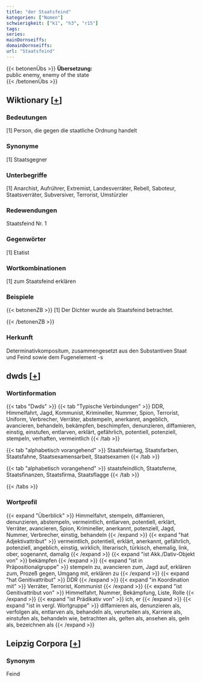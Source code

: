 ```yaml
---
title: "der Staatsfeind"
kategorien: ["Nomen"]
schwierigkeit: ["k1", "h3", "r15"]
tags:
series:
mainDornseiffs:
domainDornseiffs:
url: "Staatsfeind"
---
```


{{< betonenÜbs >}}
**Übersetzung:**  
public enemy, enemy of the state  
{{< /betonenÜbs >}}

## Wiktionary [[+](https://de.wiktionary.org/wiki/Staatsfeind)]

### Bedeutungen
[1] Person, die gegen die staatliche Ordnung handelt  

### Synonyme
[1] Staatsgegner  

### Unterbegriffe
[1] Anarchist,  Aufrührer, Extremist, Landesverräter, Rebell, Saboteur, Staatsverräter, Subversiver, Terrorist, Umstürzler  

### Redewendungen
Staatsfeind Nr. 1  

### Gegenwörter
[1] Etatist  

### Wortkombinationen
[1] zum Staatsfeind erklären  

### Beispiele
{{< betonenZB >}}
[1] Der Dichter wurde als Staatsfeind betrachtet.  

{{< /betonenZB >}}
### Herkunft
Determinativkompositum, zusammengesetzt aus den Substantiven Staat und Feind sowie dem Fugenelement -s  



## dwds [[+](https://www.dwds.de/wb/Staatsfeind)]

### Wortinformation
{{< tabs "Dwds" >}}
{{< tab "Typische Verbindungen" >}}
DDR, Himmelfahrt, Jagd, Kommunist, Krimineller, Nummer, Spion, Terrorist, Uniform, Verbrecher, Verräter, abstempeln, anerkannt, angeblich, avancieren, behandeln, bekämpfen, beschimpfen, denunzieren, diffamieren, einstig, einstufen, entlarven, erklärt, gefährlich, potentiell, potenziell, stempeln, verhaften, vermeintlich
{{< /tab >}}

{{< tab "alphabetisch vorangehend" >}}
Staatsfeiertag, Staatsfarben, Staatsfahne, Staatsexamensarbeit, Staatsexamen
{{< /tab >}}

{{< tab "alphabetisch vorangehend" >}}
staatsfeindlich, Staatsferne, Staatsfinanzen, Staatsfirma, Staatsflagge
{{< /tab >}}

{{< /tabs >}}

### Wortprofil
{{< expand "Überblick" >}} Himmelfahrt, stempeln, diffamieren, denunzieren, abstempeln, vermeintlich, entlarven, potentiell, erklärt, Verräter, avancieren, Spion, Krimineller, anerkannt, potenziell, Jagd, Nummer, Verbrecher, einstig, behandeln {{< /expand >}}
{{< expand "hat Adjektivattribut" >}} vermeintlich, potentiell, erklärt, anerkannt, gefährlich, potenziell, angeblich, einstig, wirklich, literarisch, türkisch, ehemalig, link, ober, sogenannt, damalig {{< /expand >}}
{{< expand "ist Akk./Dativ-Objekt von" >}} bekämpfen {{< /expand >}}
{{< expand "ist in Präpositionalgruppe" >}} stempeln zu, avancieren zum, Jagd auf, erklären zum, Prozeß gegen, Umgang mit, erklären zu {{< /expand >}}
{{< expand "hat Genitivattribut" >}} DDR {{< /expand >}}
{{< expand "in Koordination mit" >}} Verräter, Terrorist, Kommunist {{< /expand >}}
{{< expand "ist Genitivattribut von" >}} Himmelfahrt, Nummer, Bekämpfung, Liste, Rolle {{< /expand >}}
{{< expand "ist Prädikativ von" >}} ich, er {{< /expand >}}
{{< expand "ist in vergl. Wortgruppe" >}} diffamieren als, denunzieren als, verfolgen als, entlarven als, behandeln als, verurteilen als, Karriere als, einstufen als, behandeln wie, betrachten als, gelten als, ansehen als, geln als, bezeichnen als {{< /expand >}}

## Leipzig Corpora [[+](https://corpora.uni-leipzig.de/en/res?word=Staatsfeind&corpusId=deu_newscrawl-public_2018)]


### Synonym
Feind

